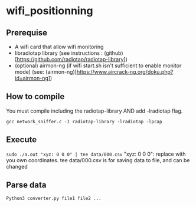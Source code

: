 # wifi_positionning

## Prerequise
 - A wifi card that allow wifi monitoring
 - libradiotap library (see instructions : (github)[https://github.com/radiotap/radiotap-library])
 - (optional) airmon-ng (if wifi start.sh isn't sufficient to enable monitor mode) (see: (airmon-ng)[https://www.aircrack-ng.org/doku.php?id=airmon-ng])

## How to compile
You must compile including the radiotap-library AND add -lradiotap flag.

`gcc network_sniffer.c -I radiotap-library -lradiotap -lpcap`

## Execute
`sudo ./a.out "xyz: 0 0 0" | tee data/000.csv`
"xyz: 0 0 0": replace with you own coordinates. tee data/000.csv is for saving data to file, and can be changed

## Parse data
`Python3 converter.py file1 file2 ...`
